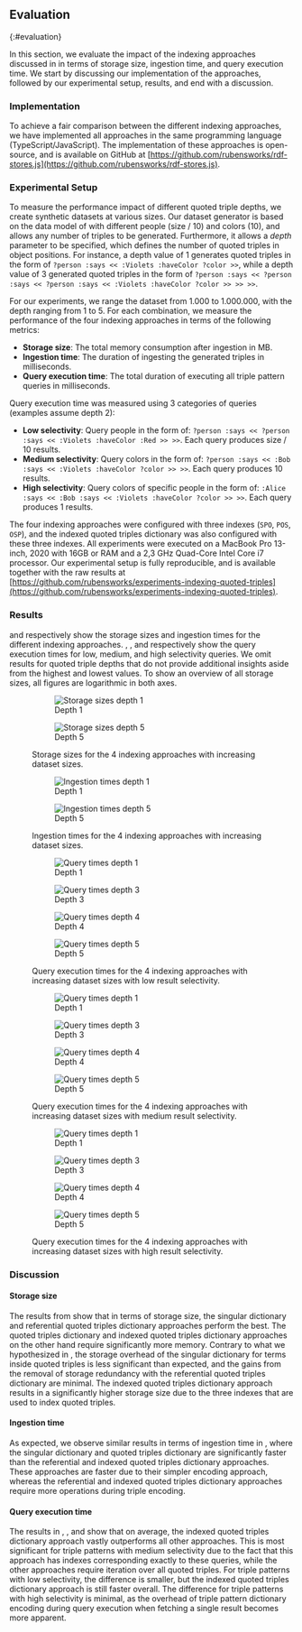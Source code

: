 ## Evaluation
{:#evaluation}

In this section, we evaluate the impact of the indexing approaches discussed in [](#approaches)
in terms of storage size, ingestion time, and query execution time.
We start by discussing our implementation of the approaches,
followed by our experimental setup, results,
and end with a discussion.

### Implementation

To achieve a fair comparison between the different indexing approaches,
we have implemented all approaches in the same programming language (TypeScript/JavaScript).
The implementation of these approaches is open-source,
and is available on GitHub at [https://github.com/rubensworks/rdf-stores.js](https://github.com/rubensworks/rdf-stores.js).

### Experimental Setup

To measure the performance impact of different quoted triple depths,
we create synthetic datasets at various sizes.
Our dataset generator is based on the data model of [](#use-case) with different people (size / 10) and colors (10),
and allows any number of triples to be generated.
Furthermore, it allows a *depth* parameter to be specified, which defines the number of quoted triples in object positions.
For instance, a depth value of 1 generates quoted triples in the form of `?person :says << :Violets :haveColor ?color >>`,
while a depth value of 3 generated quoted triples in the form of `?person :says << ?person :says << ?person :says << :Violets :haveColor ?color >> >> >>`.

For our experiments, we range the dataset from 1.000 to 1.000.000,
with the depth ranging from 1 to 5.
For each combination, we measure the performance of the four indexing approaches in terms of the following metrics:

* **Storage size**: The total memory consumption after ingestion in MB.
* **Ingestion time**: The duration of ingesting the generated triples in milliseconds.
* **Query execution time**: The total duration of executing all triple pattern queries in milliseconds.

Query execution time was measured using 3 categories of queries (examples assume depth 2):

* **Low selectivity**: Query people in the form of: `?person :says << ?person :says << :Violets :haveColor :Red >> >>`. Each query produces size / 10 results.
* **Medium selectivity**: Query colors in the form of: `?person :says << :Bob :says << :Violets :haveColor ?color >> >>`. Each query produces 10 results.
* **High selectivity**: Query colors of specific people in the form of: `:Alice :says << :Bob :says << :Violets :haveColor ?color >> >>`. Each query produces 1 results.

The four indexing approaches were configured with three indexes (`SPO`, `POS`, `OSP`),
and the indexed quoted triples dictionary was also configured with these three indexes.
All experiments were executed on a MacBook Pro 13-inch, 2020 with 16GB or RAM and a 2,3 GHz Quad-Core Intel Core i7 processor.
Our experimental setup is fully reproducible, and is available together with the raw results at
[https://github.com/rubensworks/experiments-indexing-quoted-triples](https://github.com/rubensworks/experiments-indexing-quoted-triples).

### Results

[](#figure-results-ingest-size) and [](#figure-results-ingest-time) respectively show the storage sizes and ingestion times
for the different indexing approaches.
[](#figure-results-query-low), [](#figure-results-query-med), and [](#figure-results-query-high)
respectively show the query execution times for low, medium, and high selectivity queries.
We omit results for quoted triple depths that do not provide additional insights aside from the highest and lowest values.
To show an overview of all storage sizes, all figures are logarithmic in both axes.

<figure id="figure-results-ingest-size" class="results-sidebyside">

<figure id="figure-results-ingest-size-1" class="subfigure">
<img src="img/experiments/results-ingest-size-1.svg" alt="Storage sizes depth 1">
<figcaption markdown="block">
Depth 1
</figcaption>
</figure>

<figure id="figure-results-ingest-size-5" class="subfigure">
<img src="img/experiments/results-ingest-size-5.svg" alt="Storage sizes depth 5">
<figcaption markdown="block">
Depth 5
</figcaption>
</figure>

<figcaption markdown="block">
Storage sizes for the 4 indexing approaches with increasing dataset sizes.
</figcaption>
</figure>


<figure id="figure-results-ingest-time" class="results-sidebyside">

<figure id="figure-results-ingest-time-1" class="subfigure">
<img src="img/experiments/results-ingest-time-1.svg" alt="Ingestion times depth 1">
<figcaption markdown="block">
Depth 1
</figcaption>
</figure>

<figure id="figure-results-ingest-time-5" class="subfigure">
<img src="img/experiments/results-ingest-time-5.svg" alt="Ingestion times depth 5">
<figcaption markdown="block">
Depth 5
</figcaption>
</figure>

<figcaption markdown="block">
Ingestion times for the 4 indexing approaches with increasing dataset sizes.
</figcaption>
</figure>


<figure id="figure-results-query-low" class="results-sidebyside">

<figure id="figure-results-query-low-1" class="subfigure">
<img src="img/experiments/results-query-low-1.svg" alt="Query times depth 1">
<figcaption markdown="block">
Depth 1
</figcaption>
</figure>

<figure id="figure-results-query-low-3" class="subfigure">
<img src="img/experiments/results-query-low-3.svg" alt="Query times depth 3">
<figcaption markdown="block">
Depth 3
</figcaption>
</figure>

<figure id="figure-results-query-low-4" class="subfigure">
<img src="img/experiments/results-query-low-4.svg" alt="Query times depth 4">
<figcaption markdown="block">
Depth 4
</figcaption>
</figure>

<figure id="figure-results-query-low-5" class="subfigure">
<img src="img/experiments/results-query-low-5.svg" alt="Query times depth 5">
<figcaption markdown="block">
Depth 5
</figcaption>
</figure>

<figcaption markdown="block">
Query execution times for the 4 indexing approaches with increasing dataset sizes with low result selectivity.
</figcaption>
</figure>


<figure id="figure-results-query-med" class="results-sidebyside">

<figure id="figure-results-query-med-1" class="subfigure">
<img src="img/experiments/results-query-med-1.svg" alt="Query times depth 1">
<figcaption markdown="block">
Depth 1
</figcaption>
</figure>

<figure id="figure-results-query-med-3" class="subfigure">
<img src="img/experiments/results-query-med-3.svg" alt="Query times depth 3">
<figcaption markdown="block">
Depth 3
</figcaption>
</figure>

<figure id="figure-results-query-med-4" class="subfigure">
<img src="img/experiments/results-query-med-4.svg" alt="Query times depth 4">
<figcaption markdown="block">
Depth 4
</figcaption>
</figure>

<figure id="figure-results-query-med-5" class="subfigure">
<img src="img/experiments/results-query-med-5.svg" alt="Query times depth 5">
<figcaption markdown="block">
Depth 5
</figcaption>
</figure>

<figcaption markdown="block">
Query execution times for the 4 indexing approaches with increasing dataset sizes with medium result selectivity.
</figcaption>
</figure>


<figure id="figure-results-query-high" class="results-sidebyside">

<figure id="figure-results-query-high-1" class="subfigure">
<img src="img/experiments/results-query-high-1.svg" alt="Query times depth 1">
<figcaption markdown="block">
Depth 1
</figcaption>
</figure>

<figure id="figure-results-query-high-3" class="subfigure">
<img src="img/experiments/results-query-high-3.svg" alt="Query times depth 3">
<figcaption markdown="block">
Depth 3
</figcaption>
</figure>

<figure id="figure-results-query-high-4" class="subfigure">
<img src="img/experiments/results-query-high-4.svg" alt="Query times depth 4">
<figcaption markdown="block">
Depth 4
</figcaption>
</figure>

<figure id="figure-results-query-high-5" class="subfigure">
<img src="img/experiments/results-query-high-5.svg" alt="Query times depth 5">
<figcaption markdown="block">
Depth 5
</figcaption>
</figure>

<figcaption markdown="block">
Query execution times for the 4 indexing approaches with increasing dataset sizes with high result selectivity.
</figcaption>
</figure>

### Discussion

#### Storage size

The results from [](#figure-results-ingest-size) show that in terms of storage size,
the singular dictionary and referential quoted triples dictionary approaches perform the best.
The quoted triples dictionary and indexed quoted triples dictionary approaches on the other hand require significantly more memory.
Contrary to what we hypothesized in [](#approaches), the storage overhead of the singular dictionary for terms inside quoted triples
is less significant than expected, and the gains from the removal of storage redundancy with the referential quoted triples dictionary are minimal.
The indexed quoted triples dictionary approach results in a significantly higher storage size due to the three indexes that are used to index quoted triples.

#### Ingestion time

As expected, we observe similar results in terms of ingestion time in [](#figure-results-ingest-time),
where the singular dictionary and quoted triples dictionary are significantly faster than the referential and indexed quoted triples dictionary approaches.
These approaches are faster due to their simpler encoding approach,
whereas the referential and indexed quoted triples dictionary approaches require more operations during triple encoding.

#### Query execution time

The results in [](#figure-results-query-low), [](#figure-results-query-med), and [](#figure-results-query-high)
show that on average, the indexed quoted triples dictionary approach vastly outperforms all other approaches.
This is most significant for triple patterns with medium selectivity due to the fact that this approach
has indexes corresponding exactly to these queries, while the other approaches require iteration over all quoted triples.
For triple patterns with low selectivity, the difference is smaller, but the indexed quoted triples dictionary approach is still faster overall.
The difference for triple patterns with high selectivity is minimal,
as the overhead of triple pattern dictionary encoding during query execution
when fetching a single result becomes more apparent.
